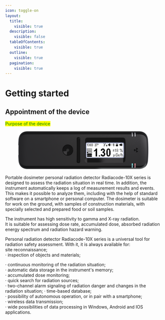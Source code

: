 ```yaml
---
icon: toggle-on
layout:
  title:
    visible: true
  description:
    visible: false
  tableOfContents:
    visible: true
  outline:
    visible: true
  pagination:
    visible: true
---
```


# Getting started

## Appointment of the device

<mark style="color:green;">Purpose of the device</mark>

<figure><img src="../.gitbook/assets/RC_101_clear.png" alt=""><figcaption></figcaption></figure>

Portable dosimeter personal radiation detector Radiacode-10X series is designed to assess the radiation situation in real time. In addition, the instrument automatically keeps a log of measurement results and events. This makes it possible to analyze them, including with the help of standard software on a smartphone or personal computer. The dosimeter is suitable for work on the ground, with samples of construction materials, with specially selected and prepared food or soil samples.

The instrument has high sensitivity to gamma and X-ray radiation.\
It is suitable for assessing dose rate, accumulated dose, absorbed radiation energy spectrum and radiation hazard warning.

Personal radiation detector Radiacode-10X series is a universal tool for radiation safety assessment. With it, it is always available for:\
site reconnaissance;\
· inspection of objects and materials;

· continuous monitoring of the radiation situation;\
· automatic data storage in the instrument's memory;\
· accumulated dose monitoring;\
· quick search for radiation sources;\
· two-channel alarm signaling of radiation danger and changes in the radiation situation; · time-based database;\
· possibility of autonomous operation, or in pair with a smartphone;\
· wireless data transmission;\
· wide possibilities of data processing in Windows, Android and IOS applications.


